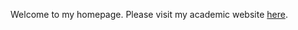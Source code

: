 Welcome to my homepage. Please visit my academic website [here](https://linguistics.washington.edu/people/amandalynne-paullada).
